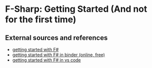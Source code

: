 # F-Sharp: Getting Started (And not for the first time)




## External sources and references

- [getting started with F#](https://docs.microsoft.com/en-us/dotnet/fsharp/get-started/)
- [getting started with F# in binder (online, free)](https://mybinder.org/v2/gh/dotnet/interactive/main?urlpath=lab)
- [getting started with F# in vs code](https://docs.microsoft.com/en-us/dotnet/fsharp/get-started/get-started-vscode)

